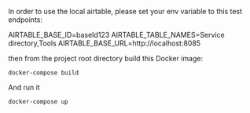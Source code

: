 In order to use the local airtable, please set your env variable to this test endpoints:

AIRTABLE_BASE_ID=baseId123
AIRTABLE_TABLE_NAMES=Service directory,Tools
AIRTABLE_BASE_URL=http://localhost:8085

then from the project root directory build this Docker image:

`docker-compose build`

And run it

`docker-compose up`